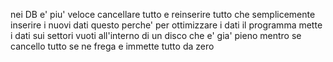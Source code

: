 nei DB e' piu' veloce cancellare tutto e reinserire tutto che semplicemente inserire i nuovi dati
questo perche' per ottimizzare i dati il programma mette i dati sui settori vuoti all'interno di un disco che e' gia' pieno mentro se cancello tutto se ne frega e immette tutto da zero